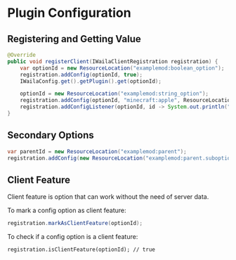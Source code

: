 # Plugin Configuration

## Registering and Getting Value

``` java
@Override
public void registerClient(IWailaClientRegistration registration) {
    var optionId = new ResourceLocation("examplemod:boolean_option");
	registration.addConfig(optionId, true);
	IWailaConfig.get().getPlugin().get(optionId);

	optionId = new ResourceLocation("examplemod:string_option");
	registration.addConfig(optionId, "minecraft:apple", ResourceLocation::isValidResourceLocation);
	registration.addConfigListener(optionId, id -> System.out.println("Changed to: " + IWailaConfig.get().getPlugin().getString(id)));
}
```

## Secondary Options

``` java
var parentId = new ResourceLocation("examplemod:parent");
registration.addConfig(new ResourceLocation("examplemod:parent.suboption"), true);
```

## Client Feature

Client feature is option that can work without the need of server data.

To mark a config option as client feature:

``` java
registration.markAsClientFeature(optionId);
```

To check if a config option is a client feature:

```
registration.isClientFeature(optionId); // true
```
